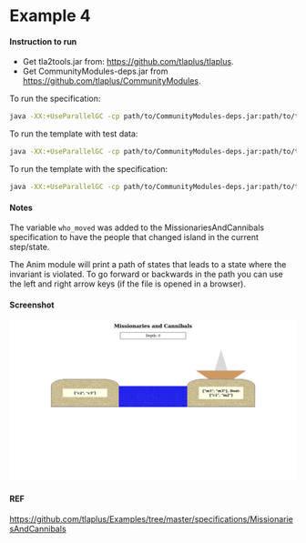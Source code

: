 # Example 4

#### Instruction to run

* Get tla2tools.jar from: https://github.com/tlaplus/tlaplus.
* Get CommunityModules-deps.jar from https://github.com/tlaplus/CommunityModules.

To run the specification:
```bash
java -XX:+UseParallelGC -cp path/to/CommunityModules-deps.jar:path/to/tla2tools.jar tlc2.TLC -config MissionariesAndCannibals.tla -noGenerateSpecTE MissionariesAndCannibals
```

To run the template with test data:
```bash
java -XX:+UseParallelGC -cp path/to/CommunityModules-deps.jar:path/to/tla2tools.jar tlc2.TLC -config MissionariesAndCannibals_Template.tla -noGenerateSpecTE MissionariesAndCannibals_Template
```

To run the template with the specification:
```bash
java -XX:+UseParallelGC -cp path/to/CommunityModules-deps.jar:path/to/tla2tools.jar tlc2.TLC -config MissionariesAndCannibals_Anim.tla -noGenerateSpecTE MissionariesAndCannibals_Anim
```

#### Notes

The variable `who_moved` was added to the MissionariesAndCannibals specification to have the people that changed island in the current step/state.

The Anim module will print a path of states that leads to a state where the invariant is violated. To go forward or backwards in the path you can use the left and right arrow keys (if the file is opened in a browser).

#### Screenshot

![](html-example/screenshot.png)

#### REF
https://github.com/tlaplus/Examples/tree/master/specifications/MissionariesAndCannibals
